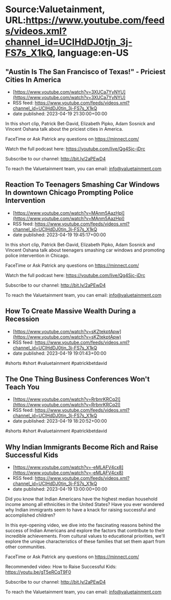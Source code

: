 # Source:Valuetainment, URL:https://www.youtube.com/feeds/videos.xml?channel_id=UCIHdDJ0tjn_3j-FS7s_X1kQ, language:en-US

## "Austin Is The San Francisco of Texas!" - Priciest Cities In America
 - [https://www.youtube.com/watch?v=3XUCa7YyNYU](https://www.youtube.com/watch?v=3XUCa7YyNYU)
 - RSS feed: https://www.youtube.com/feeds/videos.xml?channel_id=UCIHdDJ0tjn_3j-FS7s_X1kQ
 - date published: 2023-04-19 21:30:00+00:00

In this short clip, Patrick Bet-David, Elizabeth Pipko, Adam Sosnick and Vincent Oshana talk about the priciest cities in America. 

FaceTime or Ask Patrick any questions on https://minnect.com/

Watch the full podcast here: https://youtube.com/live/Qg4Sjc-jDrc

Subscribe to our channel: http://bit.ly/2aPEwD4 

To reach the Valuetainment team, you can email: info@valuetainment.com

## Reaction To Teenagers Smashing Car Windows In downtown Chicago Prompting Police Intervention
 - [https://www.youtube.com/watch?v=MAnm5AazHpI](https://www.youtube.com/watch?v=MAnm5AazHpI)
 - RSS feed: https://www.youtube.com/feeds/videos.xml?channel_id=UCIHdDJ0tjn_3j-FS7s_X1kQ
 - date published: 2023-04-19 19:45:17+00:00

In this short clip, Patrick Bet-David, Elizabeth Pipko, Adam Sosnick and Vincent Oshana talk about teenagers smashing car windows and promoting police intervention in Chicago. 

FaceTime or Ask Patrick any questions on https://minnect.com/

Watch the full podcast here: https://youtube.com/live/Qg4Sjc-jDrc

Subscribe to our channel: http://bit.ly/2aPEwD4 

To reach the Valuetainment team, you can email: info@valuetainment.com

## How To Create Massive Wealth During a Recession
 - [https://www.youtube.com/watch?v=sKZtekptApw](https://www.youtube.com/watch?v=sKZtekptApw)
 - RSS feed: https://www.youtube.com/feeds/videos.xml?channel_id=UCIHdDJ0tjn_3j-FS7s_X1kQ
 - date published: 2023-04-19 19:01:43+00:00

#shorts #short #valuetainment #patrickbetdavid

## The One Thing Business Conferences Won't Teach You
 - [https://www.youtube.com/watch?v=RrbnrKRCq2I](https://www.youtube.com/watch?v=RrbnrKRCq2I)
 - RSS feed: https://www.youtube.com/feeds/videos.xml?channel_id=UCIHdDJ0tjn_3j-FS7s_X1kQ
 - date published: 2023-04-19 18:20:52+00:00

#shorts #short #valuetainment #patrickbetdavid

## Why Indian Immigrants Become Rich and Raise Successful Kids
 - [https://www.youtube.com/watch?v=-eMLAFV4cx8](https://www.youtube.com/watch?v=-eMLAFV4cx8)
 - RSS feed: https://www.youtube.com/feeds/videos.xml?channel_id=UCIHdDJ0tjn_3j-FS7s_X1kQ
 - date published: 2023-04-19 13:00:00+00:00

Did you know that Indian Americans have the highest median household income among all ethnicities in the United States? Have you ever wondered why Indian immigrants seem to have a knack for raising successful and accomplished children?

In this eye-opening video, we dive into the fascinating reasons behind the success of Indian Americans and explore the factors that contribute to their incredible achievements. From cultural values to educational priorities, we'll explore the unique characteristics of these families that set them apart from other communities.

FaceTime or Ask Patrick any questions on https://minnect.com/

Recommended video: 
How to Raise Successful Kids: https://youtu.be/gT5eRCqT9F0

Subscribe to our channel: http://bit.ly/2aPEwD4 

To reach the Valuetainment team, you can email: info@valuetainment.com

